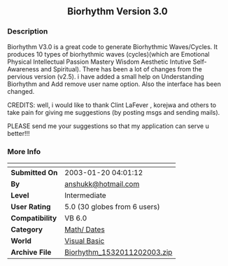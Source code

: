 ﻿<div align="center">

## Biorhythm Version 3\.0


</div>

### Description

Biorhythm V3.0 is a great code to generate Biorhythmic Waves/Cycles. It produces 10 types of biorhythmic waves (cycles)(which are Emotional Physical Intellectual Passion Mastery Wisdom Aesthetic Intutive Self-Awareness and Spiritual). There has been a lot of changes from the pervious version (v2.5). i have added a small help on Understanding Biorhythm and Add remove user name option. Also the interface has been changed.

CREDITS: well, i would like to thank Clint LaFever , korejwa and others to take pain for giving me suggestions (by posting msgs and sending mails).

PLEASE send me your suggestions so that my application can serve u better!!!
 
### More Info
 


<span>             |<span>
---                |---
**Submitted On**   |2003-01-20 04:01:12
**By**             |[anshukk@hotmail\.com](https://github.com/Planet-Source-Code/PSCIndex/blob/master/ByAuthor/anshukk-hotmail-com.md)
**Level**          |Intermediate
**User Rating**    |5.0 (30 globes from 6 users)
**Compatibility**  |VB 6\.0
**Category**       |[Math/ Dates](https://github.com/Planet-Source-Code/PSCIndex/blob/master/ByCategory/math-dates__1-37.md)
**World**          |[Visual Basic](https://github.com/Planet-Source-Code/PSCIndex/blob/master/ByWorld/visual-basic.md)
**Archive File**   |[Biorhythm\_1532011202003\.zip](https://github.com/Planet-Source-Code/anshukk-hotmail-com-biorhythm-version-3-0__1-42586/archive/master.zip)








